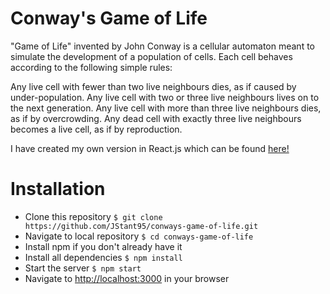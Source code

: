 # Conway's Game of Life

"Game of Life" invented by John Conway is a cellular automaton meant to simulate the development of a population of cells. Each cell behaves according to the following simple rules:

Any live cell with fewer than two live neighbours dies, as if caused by under-population.
Any live cell with two or three live neighbours lives on to the next generation.
Any live cell with more than three live neighbours dies, as if by overcrowding.
Any dead cell with exactly three live neighbours becomes a live cell, as if by reproduction.

I have created my own version in React.js which can be found [here!](http://cgol.surge.sh)

# Installation

- Clone this repository
  `$ git clone https://github.com/JStant95/conways-game-of-life.git`
- Navigate to local repository
  `$ cd conways-game-of-life`
- Install npm if you don't already have it
- Install all dependencies
  `$ npm install`
- Start the server
  `$ npm start`
- Navigate to [http://localhost:3000](http://localhost:3000) in your browser

